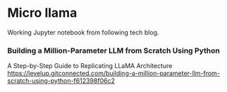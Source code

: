 # Micro llama

Working Jupyter notebook from following tech blog.
### Building a Million-Parameter LLM from Scratch Using Python
A Step-by-Step Guide to Replicating LLaMA Architecture
https://levelup.gitconnected.com/building-a-million-parameter-llm-from-scratch-using-python-f612398f06c2
